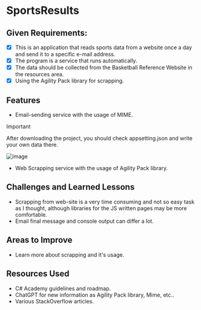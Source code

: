 ﻿# SportsResults

## Given Requirements:
- [x] This is an application that reads sports data from a website once a day and send it to a specific e-mail address.
- [x] The program is a service that runs automatically.
- [x] The data should be collected from the Basketball Reference Website in the resources area.
- [x] Using the Agility Pack library for scrapping.

## Features

* Email-sending service with the usage of MIME.
> [!IMPORTANT]
> After downloading the project, you should check appsetting.json and write your own data there.
> 
> ![image](https://github.com/TwilightSaw/CodeReviews.Console.SportsResults/blob/main/SportsResults.TwilightSaw/images/appsettings.png)

* Web Scrapping service with the usage of Agility Pack library.

## Challenges and Learned Lessons
- Scrapping from web-site is a very time consuming and not so easy task as I thought, although libraries for the JS written pages may be more comfortable.
- Email final message and console output can differ a lot.

## Areas to Improve
- Learn more about scrapping and it's usage.

## Resources Used
- C# Academy guidelines and roadmap.
- ChatGPT for new information as Agility Pack library, Mime, etc..
- Various StackOverflow articles.
